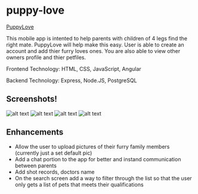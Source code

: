 # puppy-love

[PuppyLove](puppylove-sqk.surge.sh)

This mobile app is intented to help parents with children of 4 legs find the right mate. PuppyLove will help make this easy. 
User is able to create an account and add thier furry loves ones. 
You are also able to view other owners profile and thier petfiles.

Frontend Technology: HTML, CSS, JavaScript, Angular

Backend Technology: Express, Node.JS, PostgreSQL

## Screenshots!
![alt text](https://github.com/ShandaQ/puppy-love/blob/master/img/IMG_2201.PNG "Login")
![alt text](https://github.com/ShandaQ/puppy-love/blob/master/img/IMG_2202.PNG "Create account")
![alt text](https://github.com/ShandaQ/puppy-love/blob/master/img/IMG_2203.PNG "Petfile")
![alt text](https://github.com/ShandaQ/puppy-love/blob/master/img/IMG_2204.PNG "Search Screen")

## Enhancements
- Allow the user to upload pictures of their furry family members (currently just a set default pic)
- Add a chat portion to the app for better and instand communication between parents 
- Add shot records, doctors name
- On the search screen add a way to filter through the list so that the user only gets a list of pets that meets their qualifications 
